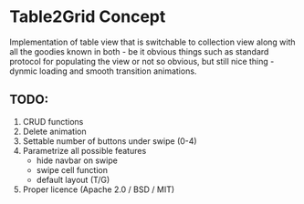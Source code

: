 # Table2Grid Concept

Implementation of table view that is switchable to collection view along with all the goodies known in both - be it obvious things such as standard protocol for populating the view or not so obvious, but still nice thing - dynmic loading and smooth transition animations.

## TODO:

1. CRUD functions
2. Delete animation
3. Settable number of buttons under swipe (0-4)
4. Parametrize all possible features
    - hide navbar on swipe
    - swipe cell function
    - default layout (T/G)
5. Proper licence (Apache 2.0 / BSD / MIT)